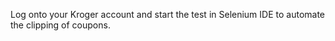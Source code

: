 Log onto your Kroger account and start the test in Selenium IDE to automate the clipping of coupons.